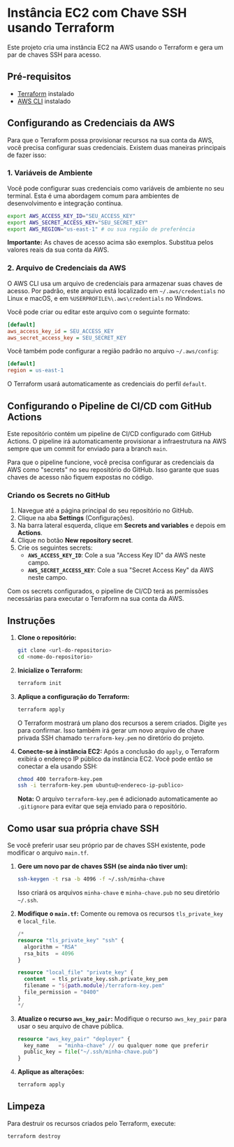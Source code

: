 # Instância EC2 com Chave SSH usando Terraform

Este projeto cria uma instância EC2 na AWS usando o Terraform e gera um par de chaves SSH para acesso.

## Pré-requisitos

*   [Terraform](https://learn.hashicorp.com/tutorials/terraform/install-cli) instalado
*   [AWS CLI](https://docs.aws.amazon.com/cli/latest/userguide/cli-chap-install.html) instalado

## Configurando as Credenciais da AWS

Para que o Terraform possa provisionar recursos na sua conta da AWS, você precisa configurar suas credenciais. Existem duas maneiras principais de fazer isso:

### 1. Variáveis de Ambiente

Você pode configurar suas credenciais como variáveis de ambiente no seu terminal. Esta é uma abordagem comum para ambientes de desenvolvimento e integração contínua.

```bash
export AWS_ACCESS_KEY_ID="SEU_ACCESS_KEY"
export AWS_SECRET_ACCESS_KEY="SEU_SECRET_KEY"
export AWS_REGION="us-east-1" # ou sua região de preferência
```

**Importante:** As chaves de acesso acima são exemplos. Substitua pelos valores reais da sua conta da AWS.

### 2. Arquivo de Credenciais da AWS

O AWS CLI usa um arquivo de credenciais para armazenar suas chaves de acesso. Por padrão, este arquivo está localizado em `~/.aws/credentials` no Linux e macOS, e em `%USERPROFILE%\.aws\credentials` no Windows.

Você pode criar ou editar este arquivo com o seguinte formato:

```ini
[default]
aws_access_key_id = SEU_ACCESS_KEY
aws_secret_access_key = SEU_SECRET_KEY
```

Você também pode configurar a região padrão no arquivo `~/.aws/config`:

```ini
[default]
region = us-east-1
```

O Terraform usará automaticamente as credenciais do perfil `default`.

## Configurando o Pipeline de CI/CD com GitHub Actions

Este repositório contém um pipeline de CI/CD configurado com GitHub Actions. O pipeline irá automaticamente provisionar a infraestrutura na AWS sempre que um commit for enviado para a branch `main`.

Para que o pipeline funcione, você precisa configurar as credenciais da AWS como "secrets" no seu repositório do GitHub. Isso garante que suas chaves de acesso não fiquem expostas no código.

### Criando os Secrets no GitHub

1.  Navegue até a página principal do seu repositório no GitHub.
2.  Clique na aba **Settings** (Configurações).
3.  Na barra lateral esquerda, clique em **Secrets and variables** e depois em **Actions**.
4.  Clique no botão **New repository secret**.
5.  Crie os seguintes secrets:
    *   **`AWS_ACCESS_KEY_ID`**: Cole a sua "Access Key ID" da AWS neste campo.
    *   **`AWS_SECRET_ACCESS_KEY`**: Cole a sua "Secret Access Key" da AWS neste campo.

Com os secrets configurados, o pipeline de CI/CD terá as permissões necessárias para executar o Terraform na sua conta da AWS.

## Instruções

1.  **Clone o repositório:**
    ```bash
    git clone <url-do-repositorio>
    cd <nome-do-repositorio>
    ```

2.  **Inicialize o Terraform:**
    ```bash
    terraform init
    ```

3.  **Aplique a configuração do Terraform:**
    ```bash
    terraform apply
    ```
    O Terraform mostrará um plano dos recursos a serem criados. Digite `yes` para confirmar. Isso também irá gerar um novo arquivo de chave privada SSH chamado `terraform-key.pem` no diretório do projeto.

4.  **Conecte-se à instância EC2:**
    Após a conclusão do `apply`, o Terraform exibirá o endereço IP público da instância EC2. Você pode então se conectar a ela usando SSH:

    ```bash
    chmod 400 terraform-key.pem
    ssh -i terraform-key.pem ubuntu@<endereco-ip-publico>
    ```

    **Nota:** O arquivo `terraform-key.pem` é adicionado automaticamente ao `.gitignore` para evitar que seja enviado para o repositório.

## Como usar sua própria chave SSH

Se você preferir usar seu próprio par de chaves SSH existente, pode modificar o arquivo `main.tf`.

1.  **Gere um novo par de chaves SSH (se ainda não tiver um):**
    ```bash
    ssh-keygen -t rsa -b 4096 -f ~/.ssh/minha-chave
    ```
    Isso criará os arquivos `minha-chave` e `minha-chave.pub` no seu diretório `~/.ssh`.

2.  **Modifique o `main.tf`:**
    Comente ou remova os recursos `tls_private_key` e `local_file`.

    ```terraform
    /*
    resource "tls_private_key" "ssh" {
      algorithm = "RSA"
      rsa_bits  = 4096
    }

    resource "local_file" "private_key" {
      content  = tls_private_key.ssh.private_key_pem
      filename = "${path.module}/terraform-key.pem"
      file_permission = "0400"
    }
    */
    ```

3.  **Atualize o recurso `aws_key_pair`:**
    Modifique o recurso `aws_key_pair` para usar o seu arquivo de chave pública.

    ```terraform
    resource "aws_key_pair" "deployer" {
      key_name   = "minha-chave" // ou qualquer nome que preferir
      public_key = file("~/.ssh/minha-chave.pub")
    }
    ```

4.  **Aplique as alterações:**
    ```bash
    terraform apply
    ```

## Limpeza

Para destruir os recursos criados pelo Terraform, execute:

```bash
terraform destroy
```
